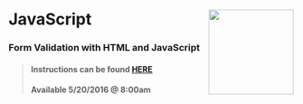 # JavaScript <img align="right" src="https://github.com/Learning-Fuze/prototypes_fi_part2/blob/assets/assets/images/logos/LF_LOGO.png?raw=true" width="150">
### Form Validation with HTML and JavaScript

>#### Instructions can be found <a href="http://lfzprototypes.com/full-immersion/js/form-validation" target="_blank">HERE</a>
>#### Available 5/20/2016 @ 8:00am